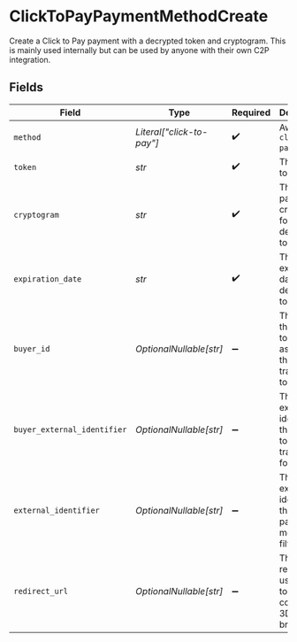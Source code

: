 # ClickToPayPaymentMethodCreate

Create a Click to Pay payment with a decrypted token and cryptogram. This
is mainly used internally but can be used by anyone with their own C2P
integration.


## Fields

| Field                                                                 | Type                                                                  | Required                                                              | Description                                                           | Example                                                               |
| --------------------------------------------------------------------- | --------------------------------------------------------------------- | --------------------------------------------------------------------- | --------------------------------------------------------------------- | --------------------------------------------------------------------- |
| `method`                                                              | *Literal["click-to-pay"]*                                             | :heavy_check_mark:                                                    | Aways `click-to-pay`.                                                 | click-to-pay                                                          |
| `token`                                                               | *str*                                                                 | :heavy_check_mark:                                                    | The device token.                                                     | 4111123456789012                                                      |
| `cryptogram`                                                          | *str*                                                                 | :heavy_check_mark:                                                    | The payment cryptogram for the device token.                          | A3F9C2D47E1B56A9                                                      |
| `expiration_date`                                                     | *str*                                                                 | :heavy_check_mark:                                                    | The expiration date of the device token.                              | 12/30                                                                 |
| `buyer_id`                                                            | *OptionalNullable[str]*                                               | :heavy_minus_sign:                                                    |  The ID of the buyer to associate this transaction to.                | fe26475d-ec3e-4884-9553-f7356683f7f9                                  |
| `buyer_external_identifier`                                           | *OptionalNullable[str]*                                               | :heavy_minus_sign:                                                    | The external identifier of the buyer to create a transaction for.     | buyer-12345                                                           |
| `external_identifier`                                                 | *OptionalNullable[str]*                                               | :heavy_minus_sign:                                                    | The external identifier of the payment method to filter by.           | payment-method-12345                                                  |
| `redirect_url`                                                        | *OptionalNullable[str]*                                               | :heavy_minus_sign:                                                    | The URL to redirect a user back to after the complete 3DS in browser. |                                                                       |